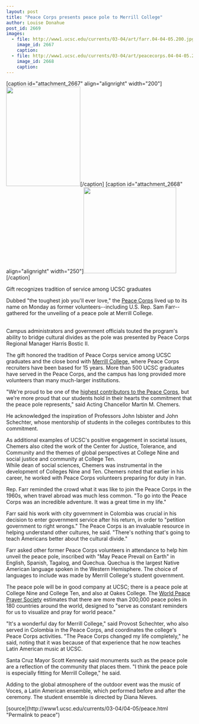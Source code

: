 ```yaml
---
layout: post
title: "Peace Corps presents peace pole to Merrill College"
author: Louise Donahue
post_id: 2669
images:
  - file: http://www1.ucsc.edu/currents/03-04/art/farr.04-04-05.200.jpg
    image_id: 2667
    caption: 
  - file: http://www1.ucsc.edu/currents/03-04/art/peacecorps.04-04-05.250.jpg
    image_id: 2668
    caption: 
---
```


[caption id="attachment_2667" align="alignright" width="200"]<a href="http://localhost/mysite/wp-content/uploads/2004/04/farr.04-04-05.200.jpg"><img class="size-full wp-image-2667" src="http://localhost/mysite/wp-content/uploads/2004/04/farr.04-04-05.200.jpg" alt="" width="200" height="268" /></a>[/caption]
[caption id="attachment_2668" align="alignright" width="250"]<a href="http://localhost/mysite/wp-content/uploads/2004/04/peacecorps.04-04-05.250.jpg"><img class="size-full wp-image-2668" src="http://localhost/mysite/wp-content/uploads/2004/04/peacecorps.04-04-05.250.jpg" alt="" width="250" height="232" /></a>[/caption]
<p class="sectionheadblack">
  Gift recognizes tradition of service among UCSC graduates
</p>
<p>
  Dubbed "the toughest job you'll ever love," the <a href="http://www.peacecorps.gov">Peace Corps</a> lived up to its name on Monday as former volunteers--including U.S. Rep. Sam Farr--gathered for the unveiling of a peace pole at Merrill College.<br>
  <br>
</p>
<p>
  Campus administrators and government officials touted the program's ability to bridge cultural divides as the pole was presented by Peace Corps Regional Manager Harris Bostic II.<br>
</p>
<p>
  The gift honored the tradition of Peace Corps service among UCSC graduates and the close bond with <a href="http://www2.ucsc.edu/merrill/">Merrill College,</a> where Peace Corps recruiters have been based for 15 years. More than 500 UCSC graduates have served in the Peace Corps, and the campus has long provided more volunteers than many much-larger institutions.<br>
</p>
<p>
  "We're proud to be one of the <a href="http://www.peacecorps.gov/news/resources/stats/pdf/schools2004.pdf">highest contributors to the Peace Corps</a>, but we're more proud that our students hold in their hearts the commitment that the peace pole represents," said Acting Chancellor Martin M. Chemers.
</p>
<p>
  He acknowledged the inspiration of Professors John Isbister and John Schechter, whose mentorship of students in the colleges contributes to this commitment.<br>
</p>
<p>
  As additional examples of UCSC's positive engagement in societal issues, Chemers also cited the work of the Center for Justice, Tolerance, and Community and the themes of global perspectives at College Nine and social justice and community at College Ten.<br>
  While dean of social sciences, Chemers was instrumental in the development of Colleges Nine and Ten. Chemers noted that earlier in his career, he worked with Peace Corps volunteers preparing for duty in Iran.<br>
</p>
<p>
  Rep. Farr reminded the crowd what it was like to join the Peace Corps in the 1960s, when travel abroad was much less common. "To go into the Peace Corps was an incredible adventure. It was a great time in my life."<br>
</p>
<p>
  Farr said his work with city government in Colombia was crucial in his decision to enter government service after his return, in order to "petition government to right wrongs." The Peace Corps is an invaluable resource in helping understand other cultures, he said. "There's nothing that's going to teach Americans better about the cultural divide."<br>
</p>
<p>
  Farr asked other former Peace Corps volunteers in attendance to help him unveil the peace pole, inscribed with "May Peace Prevail on Earth" in English, Spanish, Tagalog, and Quechua. Quechua is the largest Native American language spoken in the Western Hemisphere. The choice of languages to include was made by Merrill College's student government.<br>
</p>
<p>
  The peace pole will be in good company at UCSC; there is a peace pole at College Nine and College Ten, and also at Oakes College. The <a href="http://worldpeace.org/activities.html">World Peace Prayer Society</a> estimates that there are more than 200,000 peace poles in 180 countries around the world, designed to "serve as constant reminders for us to visualize and pray for world peace."
</p>
<p>
  "It's a wonderful day for Merrill College," said Provost Schechter, who also served in Colombia in the Peace Corps, and coordinates the college's Peace Corps activities. "The Peace Corps changed my life completely," he said, noting that it was because of that experience that he now teaches Latin American music at UCSC.<br>
</p>
<p>
  Santa Cruz Mayor Scott Kennedy said monuments such as the peace pole are a reflection of the community that places them. "I think the peace pole is especially fitting for Merrill College," he said.<br>
</p>
<p>
  Adding to the global atmosphere of the outdoor event was the music of Voces, a Latin American ensemble, which performed before and after the ceremony. The student ensemble is directed by Diana Nieves.
</p>
[source](http://www1.ucsc.edu/currents/03-04/04-05/peace.html "Permalink to peace")
